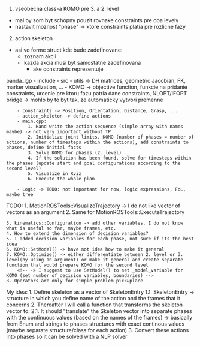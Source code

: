 1. vseobecna class-a KOMO pre 3. a 2. level
- mal by som byt schopny pouzit rovnake constraints pre oba levely
- nastavit moznost "phase" -> ktore constraints platia pre rozlicne fazy


2. action skeleton
- asi vo forme struct kde bude zadefinovane:
    - zoznam akcii
    - kazda akcia musi byt samostatne zadefinovana
        - ake constraints reprezentuje


panda_lgp 
    - include
    - src
        - utils -> DH matrices, geometric Jacobian, FK, marker visualization, ...
        - KOMO -> objective function, funkcie na pridanie constraints, urcenie pre ktoru fazu patria dane constraints, NLOPT/IFOPT bridge
               -> mohlo by to byt tak, ze automaticky vytvori premenne


        - constraints -> Position, Orientation, Distance, Grasp, ...
        - action_skeleton -> define actions
        - main.cpp:
            1. Hand write the action sequence (simple array with names maybe) -> not very important without TP
            2. Initialize joint limits, KOMO (number of phases = number of actions, number of timesteps within the actions), add constraints to phases, define initial facts
            3. Solve KOMO for phases (2. level)
            4. If the solution has been found, solve for timesteps within the phases (update start and goal configurations according to the second level)
            5. Visualize in Rviz
            6. Execute the whole plan
        
        - Logic -> TODO: not important for now, logic expressions, FoL, maybe tree

TODO:
    1. MotionROSTools::VisualizeTrajectory -> I do not like vector of vectors as an argument
    2. Same for MotionROSTools::ExecuteTrajectory
    
    3. kinematics::Configuration -> add other variables. I do not know what is useful so far, maybe frames, etc.
    4. How to extend the dimension of decision variables?
    5. I added decision variables for each phase, not sure if its the best idea
    6. KOMO::SetModel() -> have not idea how to make it general
    7. KOMO::Optimize() -> either differentiate between 2. level or 3. level(by using an argument) or make it general and create separate function that would prepare KOMO for the second level
        <!-- -> I suggest to use SetModel() to set _model_variable for KOMO (set number of decision variables, boundaries) -->
    8. Operators are only for simple problem pick&place


My idea:
    1. Define skeleton as a vector of SkeletonEntry
        1.1. SkeletonEntry -> structure in which you define name of the action and the frames that it concerns
    2. Thereafter I will call a function that transforms the skeleton vector to:
        2.1. It should "translate" the Skeleton vector into separate phases with the continuous values (based on the names of the frames) -> basically from Enum and strings to phases structures with exact continous values (maybe separate structure/class for each action)
    3. Convert these actions into phases so it can be solved with a NLP solver



